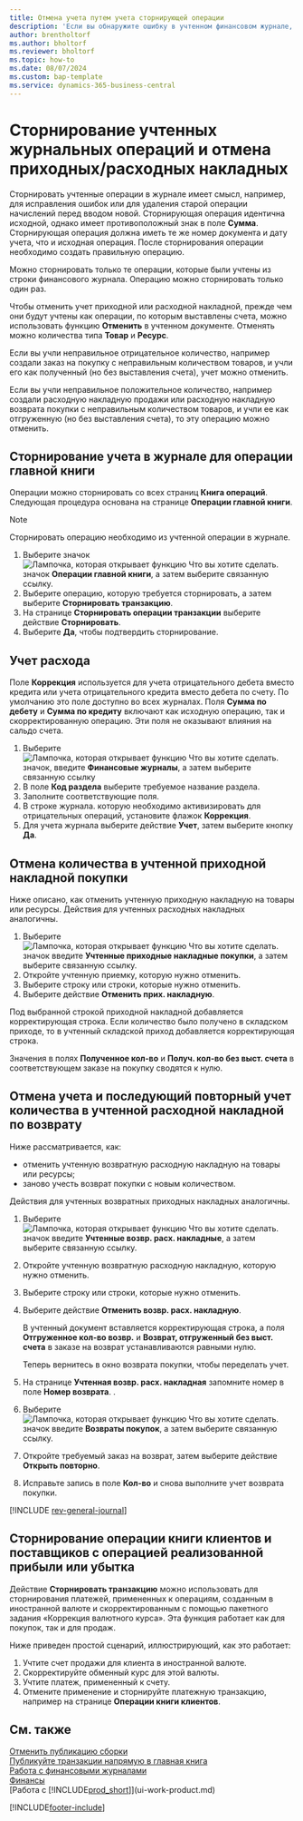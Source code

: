```yaml
---
title: Отмена учета путем учета сторнирующей операции
description: 'Если вы обнаружите ошибку в учтенном финансовом журнале, вы можете использовать действие «Сторнировать транзакцию», чтобы отменить принятие к учету с правильным аудиторским следом.'
author: brentholtorf
ms.author: bholtorf
ms.reviewer: bholtorf
ms.topic: how-to
ms.date: 08/07/2024
ms.custom: bap-template
ms.service: dynamics-365-business-central
---
```


# <a name="reverse-journal-postings-and-undo-receiptsshipments"></a>Сторнирование учтенных журнальных операций и отмена приходных/расходных накладных

Сторнировать учтенные операции в журнале имеет смысл, например, для исправления ошибок или для удаления старой операции начислений перед вводом новой. Сторнирующая операция идентична исходной, однако имеет противоположный знак в поле **Сумма**. Сторнирующая операция должна иметь те же номер документа и дату учета, что и исходная операция. После сторнирования операции необходимо создать правильную операцию.

Можно сторнировать только те операции, которые были учтены из строки финансового журнала. Операцию можно сторнировать только один раз.

Чтобы отменить учет приходной или расходной накладной, прежде чем они будут учтены как операции, по которым выставлены счета, можно использовать функцию **Отменить** в учтенном документе. Отменять можно количества типа **Товар** и **Ресурс**.

Если вы учли неправильное отрицательное количество, например создали заказ на покупку с неправильным количеством товаров, и учли его как полученный (но без выставления счета), учет можно отменить.

Если вы учли неправильное положительное количество, например создали расходную накладную продажи или расходную накладную возврата покупки с неправильным количеством товаров, и учли ее как отгруженную (но без выставления счета), то эту операцию можно отменить.

## <a name="to-reverse-the-journal-posting-of-a-general-ledger-entry"></a>Сторнирование учета в журнале для операции главной книги

Операции можно сторнировать со всех страниц **Книга операций**. Следующая процедура основана на странице **Операции главной книги**.

> [!NOTE]
> Сторнировать операцию необходимо из учтенной операции в журнале.

1. Выберите значок ![Лампочка, которая открывает функцию Что вы хотите сделать.](media/ui-search/search_small.png "Что вы хотите сделать") значок **Операции главной книги**, а затем выберите связанную ссылку.
2. Выберите операцию, которую требуется сторнировать, а затем выберите **Сторнировать транзакцию**.
3. На странице **Сторнировать операции транзакции** выберите действие **Сторнировать**.
4. Выберите **Да**, чтобы подтвердить сторнирование.

## <a name="to-post-a-negative-entry"></a>Учет расхода

Поле **Коррекция** используется для учета отрицательного дебета вместо кредита или учета отрицательного кредита вместо дебета по счету. По умолчанию это поле доступно во всех журналах. Поля **Сумма по дебету** и **Сумма по кредиту** включают как исходную операцию, так и скорректированную операцию. Эти поля не оказывают влияния на сальдо счета.  

1. Выберите ![Лампочка, которая открывает функцию Что вы хотите сделать.](media/ui-search/search_small.png "Что вы хотите сделать") значок, введите **Финансовые журналы**, а затем выберите связанную ссылку  
2. В поле **Код раздела** выберите требуемое название раздела.  
3. Заполните соответствующие поля.  
4. В строке журнала. которую необходимо активизировать для отрицательных операций, установите флажок **Коррекция**.  
5. Для учета журнала выберите действие **Учет**, затем выберите кнопку **Да**.

## <a name="to-undo-a-quantity-on-a-posted-purchase-receipt"></a>Отмена количества в учтенной приходной накладной покупки

Ниже описано, как отменить учтенную приходную накладную на товары или ресурсы. Действия для учтенных расходных накладных аналогичны.

1. Выберите ![Лампочка, которая открывает функцию Что вы хотите сделать.](media/ui-search/search_small.png "Что вы хотите сделать") значок введите **Учтенные приходные накладные покупки**, а затем выберите связанную ссылку.  
2. Откройте учтенную приемку, которую нужно отменить.  
3. Выберите строку или строки, которые нужно отменить.  
4. Выберите действие **Отменить прих. накладную**.

Под выбранной строкой приходной накладной добавляется корректирующая строка. Если количество было получено в складском приходе, то в учтенный складской приход добавляется корректирующая строка.  

Значения в полях **Полученное кол-во** и **Получ. кол-во без выст. счета** в соответствующем заказе на покупку сводятся к нулю.

## <a name="to-undo-and-then-redo-a-quantity-posting-on-a-posted-return-shipment"></a>Отмена учета и последующий повторный учет количества в учтенной расходной накладной по возврату

Ниже рассматривается, как:

* отменить учтенную возвратную расходную накладную на товары или ресурсы;
* заново учесть возврат покупки с новым количеством.

Действия для учтенных возвратных приходных накладных аналогичны.

1. Выберите ![Лампочка, которая открывает функцию Что вы хотите сделать.](media/ui-search/search_small.png "Что вы хотите сделать") значок введите **Учтенные возвр. расх. накладные**, а затем выберите связанную ссылку.  
2. Откройте учтенную возвратную расходную накладную, которую нужно отменить.
3. Выберите строку или строки, которые нужно отменить.  

4. Выберите действие **Отменить возвр. расх. накладную**.  

    В учтенный документ вставляется корректирующая строка, а поля **Отгруженное кол-во возвр.** и **Возврат, отгруженный без выст. счета** в заказе на возврат устанавливаются равными нулю.  

    Теперь вернитесь в окно возврата покупки, чтобы переделать учет.  

5. На странице **Учтенная возвр. расх. накладная** запомните номер в поле **Номер возврата**. .  
6. Выберите ![Лампочка, которая открывает функцию Что вы хотите сделать.](media/ui-search/search_small.png "Что вы хотите сделать") значок введите **Возвраты покупок**, а затем выберите связанную ссылку.  
7. Откройте требуемый заказ на возврат, затем выберите действие **Открыть повторно**.  
8. Исправьте запись в поле **Кол-во** и снова выполните учет возврата покупки.  

[!INCLUDE [rev-general-journal](includes/rev-general-journal.md)]

## <a name="reverse-a-customer-and-vendor-ledger-entry-with-a-realized-gain-or-loss-entry"></a>Сторнирование операции книги клиентов и поставщиков с операцией реализованной прибыли или убытка

Действие **Сторнировать транзакцию** можно использовать для сторнирования платежей, примененных к операциям, созданным в иностранной валюте и скорректированным с помощью пакетного задания «Коррекция валютного курса». Эта функция работает как для покупок, так и для продаж.

Ниже приведен простой сценарий, иллюстрирующий, как это работает:

1. Учтите счет продажи для клиента в иностранной валюте.
2. Скорректируйте обменный курс для этой валюты.
3. Учтите платеж, примененный к счету.
4. Отмените применение и сторнируйте платежную транзакцию, например на странице **Операции книги клиентов**.

## <a name="see-also"></a>См. также

[Отменить публикацию сборки](assembly-how-to-undo-assembly-posting.md)    
[Публикуйте транзакции напрямую в главная книга](finance-how-post-transactions-directly.md)    
[Работа с финансовыми журналами](ui-work-general-journals.md)    
[Финансы](finance.md)    
[Работа с [!INCLUDE[prod_short](includes/prod_short.md)]](ui-work-product.md)    

[!INCLUDE[footer-include](includes/footer-banner.md)]
